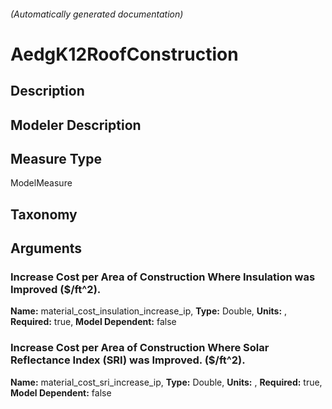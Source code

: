 

###### (Automatically generated documentation)

# AedgK12RoofConstruction

## Description


## Modeler Description


## Measure Type
ModelMeasure

## Taxonomy


## Arguments


### Increase Cost per Area of Construction Where Insulation was Improved ($/ft^2).

**Name:** material_cost_insulation_increase_ip,
**Type:** Double,
**Units:** ,
**Required:** true,
**Model Dependent:** false

### Increase Cost per Area of Construction Where Solar Reflectance Index (SRI) was Improved. ($/ft^2).

**Name:** material_cost_sri_increase_ip,
**Type:** Double,
**Units:** ,
**Required:** true,
**Model Dependent:** false




